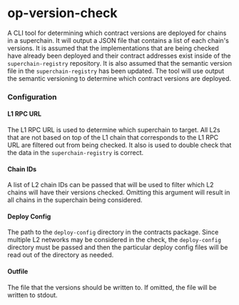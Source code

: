 # op-version-check

A CLI tool for determining which contract versions are deployed for
chains in a superchain. It will output a JSON file that contains a
list of each chain's versions. It is assumed that the implementations
that are being checked have already been deployed and their contract
addresses exist inside of the `superchain-registry` repository. It is
also assumed that the semantic version file in the `superchain-registry`
has been updated. The tool will use output the semantic versioning to
determine which contract versions are deployed.

### Configuration

#### L1 RPC URL

The L1 RPC URL is used to determine which superchain to target. All
L2s that are not based on top of the L1 chain that corresponds to the
L1 RPC URL are filtered out from being checked. It also is used to
double check that the data in the `superchain-registry` is correct.

#### Chain IDs

A list of L2 chain IDs can be passed that will be used to filter which
L2 chains will have their versions checked. Omitting this argument will
result in all chains in the superchain being considered.

#### Deploy Config

The path to the `deploy-config` directory in the contracts package.
Since multiple L2 networks may be considered in the check, the `deploy-config`
directory must be passed and then the particular deploy config files will
be read out of the directory as needed.

#### Outfile

The file that the versions should be written to. If omitted, the file
will be written to stdout.
